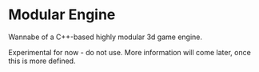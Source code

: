 # Modular Engine

Wannabe of a C++-based highly modular 3d game engine.

Experimental for now - do not use. More information will come later, once this is more defined.